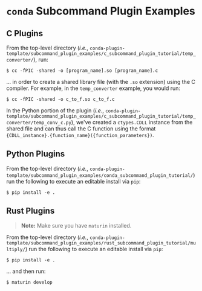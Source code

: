 # `conda` Subcommand Plugin Examples

## C Plugins

From the top-level directory (_i.e._, `conda-plugin-template/subcommand_plugin_examples/c_subcommand_plugin_tutorial/temp_converter/`), run:

```
$ cc -fPIC -shared -o [program_name].so [program_name].c
```

... in order to create a shared library file (with the `.so` extension) using the C compiler. For example, in the `temp_converter` example, you would run:

```
$ cc -fPIC -shared -o c_to_f.so c_to_f.c
```

In the Python portion of the plugin (_i.e._, `conda-plugin-template/subcommand_plugin_examples/c_subcommand_plugin_tutorial/temp_converter/temp_conv_c.py`), we've created a `ctypes.CDLL` instance from the shared file and can thus call the C function using the format 
`{CDLL_instance}.{function_name}({function_parameters})`.


## Python Plugins

From the top-level directory (_i.e._, `conda-plugin-template/subcommand_plugin_examples/conda_subcommand_plugin_tutorial/`) run the following to execute an editable install via `pip`:

```
$ pip install -e .
```

## Rust Plugins

> **Note:** Make sure you have `maturin` installed.

From the top-level directory (_i.e._, `conda-plugin-template/subcommand_plugin_examples/rust_subcommand_plugin_tutorial/multiply/`) run the following to execute an editable install via `pip`:

```
$ pip install -e .
```

... and then run:

```
$ maturin develop
```